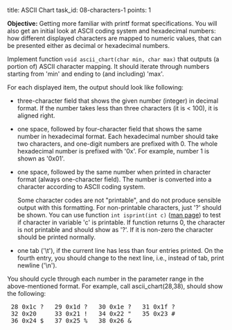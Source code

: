 title: ASCII Chart
task_id: 08-characters-1
points: 1


**Objective:** Getting more familiar with printf format specifications. You
will also get an initial look at ASCII coding system and hexadecimal numbers:
how different displayed characters are mapped to numeric values, that can be
presented either as decimal or hexadecimal numbers.

Implement function `void ascii_chart(char min, char max)` that outputs
(a portion of) ASCII character mapping. It should iterate through numbers
starting from 'min' and ending to (and including) 'max'.

For each displayed item, the output should look like following:

  * three-character field that shows the given number (integer) in decimal
    format. If the number takes less than three characters (it is < 100), it is
    aligned right.

  * one space, followed by four-character field that shows the same number in
    hexadecimal format. Each hexadecimal number should take two characters, and
    one-digit numbers are prefixed with 0. The whole hexadecimal number is
    prefixed with '0x'. For example, number 1 is shown as '0x01'.

  * one space, followed by the same number when printed in character format
    (always one-character field). The number is converted into a character
    according to ASCII coding system.

    Some character codes are not "printable",
    and do not produce sensible output with this formatting. For non-printable
    characters, just '?' should be shown. You can use function `int isprint(int c)`
    ([man page][1]) to test if character in variable 'c' is printable.
    If function returns 0, the character is not printable and should show as
    '?'. If it is non-zero the character should be printed normally.

  * one tab ('\t'), if the current line has less than four entries printed. On
    the fourth entry, you should change to the next line, i.e., instead of tab,
    print newline ('\n').

[1]: http://linux.die.net/man/3/isprint "isprint manual page"

You should cycle through each number in the parameter range in the
above-mentioned format. For example, call ascii_chart(28,38), should show the
following:

<pre>
 28 0x1c ?	 29 0x1d ?	 30 0x1e ?	 31 0x1f ?
 32 0x20  	 33 0x21 !	 34 0x22 "	 35 0x23 #
 36 0x24 $	 37 0x25 %	 38 0x26 &
</pre>
